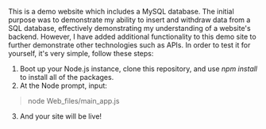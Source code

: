 This is a demo website which includes a MySQL database. The initial purpose was to demonstrate my ability to insert and withdraw data from a SQL database, effectively demonstrating my understanding of a website's backend. However, I have added additional functionality to this demo site to further demonstrate other technologies such as APIs. In order to test it for yourself, it's very simple, follow these steps:

1. Boot up your Node.js instance, clone this repository, and use *npm install* to install all of the packages.
2. At the Node prompt, input:
> node Web_files/main_app.js
3. And your site will be live!
